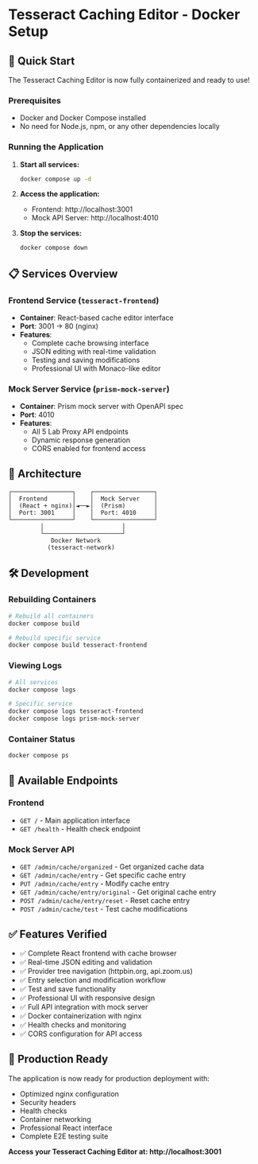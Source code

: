 # Tesseract Caching Editor - Docker Setup

## 🚀 Quick Start

The Tesseract Caching Editor is now fully containerized and ready to use!

### Prerequisites
- Docker and Docker Compose installed
- No need for Node.js, npm, or any other dependencies locally

### Running the Application

1. **Start all services:**
   ```bash
   docker compose up -d
   ```

2. **Access the application:**
   - Frontend: http://localhost:3001
   - Mock API Server: http://localhost:4010

3. **Stop the services:**
   ```bash
   docker compose down
   ```

## 📋 Services Overview

### Frontend Service (`tesseract-frontend`)
- **Container**: React-based cache editor interface
- **Port**: 3001 → 80 (nginx)
- **Features**: 
  - Complete cache browsing interface
  - JSON editing with real-time validation
  - Testing and saving modifications
  - Professional UI with Monaco-like editor

### Mock Server Service (`prism-mock-server`)
- **Container**: Prism mock server with OpenAPI spec
- **Port**: 4010
- **Features**:
  - All 5 Lab Proxy API endpoints
  - Dynamic response generation
  - CORS enabled for frontend access

## 🔧 Architecture

```
┌─────────────────┐    ┌─────────────────┐
│  Frontend       │    │  Mock Server    │
│  (React + nginx)│◄──►│  (Prism)        │
│  Port: 3001     │    │  Port: 4010     │
└─────────────────┘    └─────────────────┘
         │                      │
         └──────────────────────┘
            Docker Network
           (tesseract-network)
```

## 🛠 Development

### Rebuilding Containers
```bash
# Rebuild all containers
docker compose build

# Rebuild specific service
docker compose build tesseract-frontend
```

### Viewing Logs
```bash
# All services
docker compose logs

# Specific service
docker compose logs tesseract-frontend
docker compose logs prism-mock-server
```

### Container Status
```bash
docker compose ps
```

## 🎯 Available Endpoints

### Frontend
- `GET /` - Main application interface
- `GET /health` - Health check endpoint

### Mock Server API
- `GET /admin/cache/organized` - Get organized cache data
- `GET /admin/cache/entry` - Get specific cache entry
- `PUT /admin/cache/entry` - Modify cache entry  
- `GET /admin/cache/entry/original` - Get original cache entry
- `POST /admin/cache/entry/reset` - Reset cache entry
- `POST /admin/cache/test` - Test cache modifications

## ✅ Features Verified

- ✅ Complete React frontend with cache browser
- ✅ Real-time JSON editing and validation
- ✅ Provider tree navigation (httpbin.org, api.zoom.us)
- ✅ Entry selection and modification workflow
- ✅ Test and save functionality
- ✅ Professional UI with responsive design
- ✅ Full API integration with mock server
- ✅ Docker containerization with nginx
- ✅ Health checks and monitoring
- ✅ CORS configuration for API access

## 🚀 Production Ready

The application is now ready for production deployment with:
- Optimized nginx configuration
- Security headers
- Health checks
- Container networking
- Professional React interface
- Complete E2E testing suite

**Access your Tesseract Caching Editor at: http://localhost:3001**